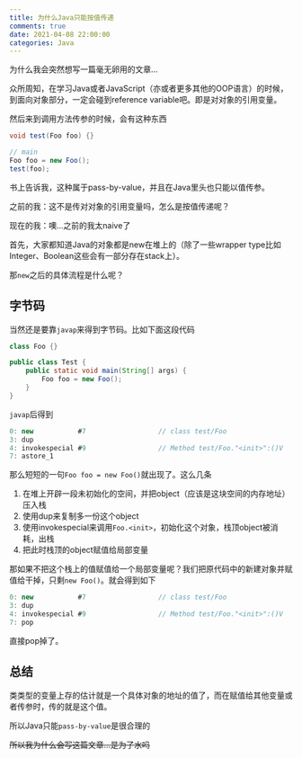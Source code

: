 ```yaml
---
title: 为什么Java只能按值传递
comments: true
date: 2021-04-08 22:00:00
categories: Java
---
```


为什么我会突然想写一篇毫无卵用的文章...

众所周知，在学习Java或者JavaScript（亦或者更多其他的OOP语言）的时候，到面向对象部分，一定会碰到reference variable吧。即是对对象的引用变量。

然后来到调用方法传参的时候，会有这种东西

``` java
void test(Foo foo) {}

// main
Foo foo = new Foo();
test(foo);
```

书上告诉我，这种属于pass-by-value，并且在Java里头也只能以值传参。

之前的我：这不是传对对象的引用变量吗，怎么是按值传递呢？

现在的我：噢...之前的我太naive了

首先，大家都知道Java的对象都是new在堆上的（除了一些wrapper type比如Integer、Boolean这些会有一部分存在stack上）。

那`new`之后的具体流程是什么呢？

## 字节码

当然还是要靠`javap`来得到字节码。比如下面这段代码

``` java
class Foo {}

public class Test {
    public static void main(String[] args) {
        Foo foo = new Foo();
    }
}
```

`javap`后得到

``` java
0: new           #7                  // class test/Foo
3: dup
4: invokespecial #9                  // Method test/Foo."<init>":()V
7: astore_1
```

那么短短的一句`Foo foo = new Foo()`就出现了。这么几条

1. 在堆上开辟一段未初始化的空间，并把object（应该是这块空间的内存地址）压入栈
2. 使用dup来复制多一份这个object
3. 使用invokespecial来调用`Foo.<init>`，初始化这个对象，栈顶object被消耗，出栈
4. 把此时栈顶的object赋值给局部变量

那如果不把这个栈上的值赋值给一个局部变量呢？我们把原代码中的新建对象并赋值给干掉，只剩`new Foo()`。就会得到如下

``` java
0: new           #7                  // class test/Foo
3: dup
4: invokespecial #9                  // Method test/Foo."<init>":()V
7: pop
```

直接pop掉了。

## 总结

类类型的变量上存的估计就是一个具体对象的地址的值了，而在赋值给其他变量或者传参时，传的就是这个值。

所以Java只能`pass-by-value`是很合理的

~~所以我为什么会写这篇文章...是为了水吗~~